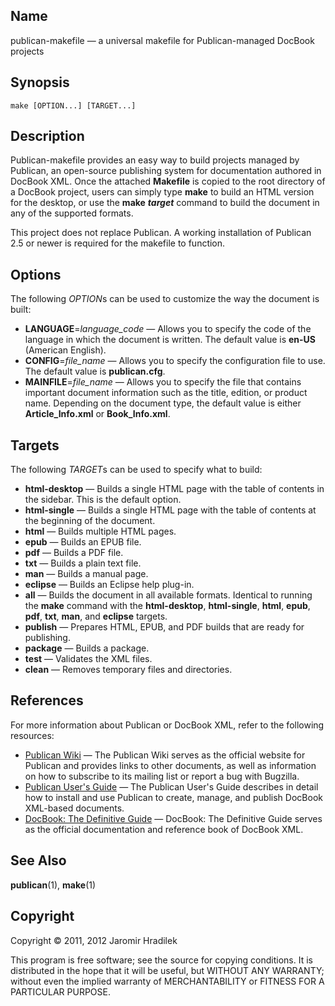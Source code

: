 Name
----

publican-makefile — a universal makefile for Publican-managed DocBook projects


Synopsis
--------

    make [OPTION...] [TARGET...]


Description
-----------

Publican-makefile provides an easy way to build projects managed by Publican, an open-source publishing system for documentation authored in DocBook XML. Once the attached **Makefile** is copied to the root directory of a DocBook project, users can simply type **make** to build an HTML version for the desktop, or use the **make** ***target*** command to build the document in any of the supported formats.

This project does not replace Publican. A working installation of Publican 2.5 or newer is required for the makefile to function.


Options
-------

The following *OPTION*s can be used to customize the way the document is built:

* **LANGUAGE**=*language_code* — Allows you to specify the code of the language in which the document is written. The default value is **en-US** (American English).
* **CONFIG**=*file_name* — Allows you to specify the configuration file to use. The default value is **publican.cfg**.
* **MAINFILE**=*file_name* — Allows you to specify the file that contains important document information such as the title, edition, or product name. Depending on the document type, the default value is either **Article_Info.xml** or **Book_Info.xml**.


Targets
-------

The following *TARGET*s can be used to specify what to build:

* **html-desktop** — Builds a single HTML page with the table of contents in the sidebar. This is the default option.
* **html-single** — Builds a single HTML page with the table of contents at the beginning of the document.
* **html** — Builds multiple HTML pages.
* **epub** — Builds an EPUB file.
* **pdf** — Builds a PDF file.
* **txt** — Builds a plain text file.
* **man** — Builds a manual page.
* **eclipse** — Builds an Eclipse help plug-in.
* **all** — Builds the document in all available formats. Identical to running the **make** command with the **html-desktop**, **html-single**, **html**, **epub**, **pdf**, **txt**, **man**, and **eclipse** targets.
* **publish** — Prepares HTML, EPUB, and PDF builds that are ready for publishing.
* **package** — Builds a package.
* **test** — Validates the XML files.
* **clean** — Removes temporary files and directories.


References
----------

For more information about Publican or DocBook XML, refer to the following resources:

* [Publican Wiki](https://fedorahosted.org/publican/) — The Publican Wiki serves as the official website for Publican and provides links to other documents, as well as information on how to subscribe to its mailing list or report a bug with Bugzilla.
* [Publican User's Guide](http://jfearn.fedorapeople.org/en-US/Publican/2.7/html/Users_Guide/index.html) — The Publican User's Guide describes in detail how to install and use Publican to create, manage, and publish DocBook XML-based documents.
* [DocBook: The Definitive Guide](http://www.docbook.org/tdg/) — DocBook: The Definitive Guide serves as the official documentation and reference book of DocBook XML.


See Also
--------

**publican**(1), **make**(1)

Copyright
---------

Copyright © 2011, 2012 Jaromir Hradilek

This program is free software; see the source for copying conditions. It is distributed in the hope that it will be useful, but WITHOUT ANY WARRANTY; without even the implied warranty of MERCHANTABILITY or FITNESS FOR A PARTICULAR PURPOSE.
